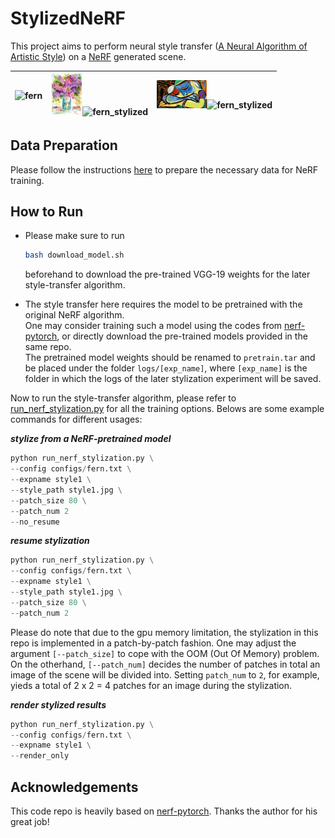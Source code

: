 # StylizedNeRF

This project aims to perform neural style transfer ([A Neural Algorithm of Artistic Style](https://arxiv.org/abs/1508.06576)) 
on a [NeRF](https://www.matthewtancik.com/nerf) generated scene.

|<img src="imgs/fern.gif" alt="fern" width="200"/>|<img src="imgs/water.jpg" alt="style" width="50"/><img src="imgs/fern_stylized_2.gif" alt="fern_stylized" width="200"/>|<img src="imgs/picasso.jpg" alt="style" width="80"/><img src="imgs/fern_stylized_1.gif" alt="fern_stylized" width="200"/>|
|---|---|---|

## Data Preparation
Please follow the instructions [here](https://github.com/yenchenlin/nerf-pytorch#more-datasets) to prepare the necessary data
for NeRF training.

## How to Run
- Please make sure to run
  ```bash
  bash download_model.sh
  ```
  beforehand to download the pre-trained VGG-19 weights for the later style-transfer algorithm.

- The style transfer here requires the model to be pretrained with the original NeRF algorithm.  
One may consider training such a model using the codes from [nerf-pytorch](https://github.com/yenchenlin/nerf-pytorch), 
or directly download the pre-trained models provided in the same repo.  
The pretrained model weights should be renamed to `pretrain.tar` and be placed under the folder `logs/[exp_name]`, 
where `[exp_name]` is the folder in which the logs of the later stylization experiment will be saved.

Now to run the style-transfer algorithm, please refer to [run_nerf_stylization.py](run_nerf_stylization.py#L439) for all the training options. 
Belows are some example commands for different usages:

_**stylize from a NeRF-pretrained model**_
```python
python run_nerf_stylization.py \
--config configs/fern.txt \
--expname style1 \
--style_path style1.jpg \
--patch_size 80 \
--patch_num 2
--no_resume
```

_**resume stylization**_
```python
python run_nerf_stylization.py \
--config configs/fern.txt \
--expname style1 \
--style_path style1.jpg \
--patch_size 80 \
--patch_num 2
```

Please do note that due to the gpu memory limitation, the stylization in this repo is implemented in a patch-by-patch fashion. 
One may adjust the argument `[--patch_size]` to cope with the OOM (Out Of Memory) problem.  
On the otherhand, `[--patch_num]` decides the number of patches in total an image of the scene will be divided into. 
Setting `patch_num` to `2`, for example, yieds a total of 2 x 2 = 4 patches for an image during the stylization.

_**render stylized results**_
```python
python run_nerf_stylization.py \
--config configs/fern.txt \
--expname style1 \
--render_only
```

## Acknowledgements
This code repo is heavily based on [nerf-pytorch](https://github.com/yenchenlin/nerf-pytorch). 
Thanks the author for his great job!
